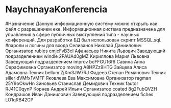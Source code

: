 # NaychnayaKonferencia
#Назначение
Данную информационную систему можно открыть как файл с разрешением exe.
Информационная система предназначена для управления в сфере публичных выступлений типа - научных конференций. Для разработки БД был использован скрипт MSSQL.sql.
#пароли и логины для входа
Селиванов Николай Даниилович	Организатор	rubies	cmjcFvB3cI
Афанасьев Никита Львович	Заведующий подразделением	windle	2PAUAd0gMZ
Кириллова Мария Львовна	Заведующий подразделением	improv	bcFFGU16f6
Савина Анна Серафимовна	Организатор	moving	A8HPZz9HTG
Зайцева Алиса Адамовна	Техник	bellum	ZjXm3JW7RJ
Фадеев Степан Романович	Техник	siller	dVMfx1VMFF
Яковлева Ева Максимовна	Организатор	ragman	25Y9oOkwHn
Зиновьев Станислав Демидович	Техник	fautor	RJ41C0qynP
Корнев Андрей Ильич	Организатор	coated	8g2FubQVZH
Кондрашов Иван Даниилович	Заведующий подразделением	fiches	LO1qRB42GP
